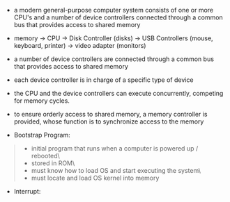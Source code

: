 - a modern general-purpose computer system consists of one or more CPU's and a number of device controllers connected through a common bus that provides access to shared memory

- memory -> CPU -> Disk Controller (disks) -> USB Controllers (mouse, keyboard, printer) -> video adapter (monitors)

- a number of device controllers are connected through a common bus that provides access to shared memory
- each device controller is in charge of a specific type of device
- the CPU and the device controllers can execute concurrently, competing for memory cycles.
- to ensure orderly access to shared memory, a memory controller is provided, whose function is to synchronize access to the memory

- Bootstrap Program: 
 > - initial program that runs when a computer is powered up / rebooted\
 > - stored in ROM\
 > - must know how to load OS and start executing the system\
 > - must locate and load OS kernel into memory

- Interrupt:
  > 
